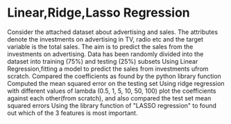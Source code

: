 # Linear,Ridge,Lasso Regression
Consider the attached dataset about advertising and sales. The attributes denote the investments on advertising in TV, radio etc and the target variable is the total sales.
The aim is to predict the sales from the investments on advertising.
Data has been randomly divided into the dataset into training (75%) and testing (25%) subsets
Using Linear Regression,fitting a model to predict the sales from investments ufrom scratch. Compared the coefficients as found by the python library function
Computed the mean squared error on the testing set
Using ridge regression with different values of lambda (0.5, 1, 5, 10, 50, 100) plot the coefficients against each other(from scratch), and also compared the test set mean squared errors
Using the library function of "LASSO regression" to found out which of the 3 features is most important.
